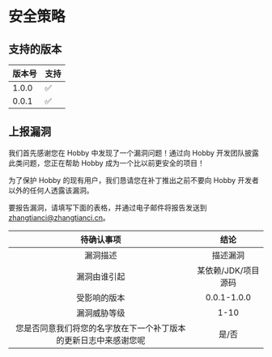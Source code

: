 # 安全策略

## 支持的版本

| 版本号 | 支持               |
| ------ | ------------------ |
| 1.0.0  | :white_check_mark: |
| 0.0.1  | :white_check_mark: |

## 上报漏洞

我们首先感谢您在 Hobby 中发现了一个漏洞问题！通过向 Hobby 开发团队披露此类问题，您正在帮助 Hobby  成为一个比以前更安全的项目！

为了保护 Hobby  的现有用户，我们恳请您在补丁推出之前不要向 Hobby  开发者以外的任何人透露该漏洞。

要报告漏洞，请填写下面的表格，并通过电子邮件将报告发送到 zhangtianci@zhangtianci.cn。

|                          待确认事项                          |        结论         |
| :----------------------------------------------------------: | :-----------------: |
|                           漏洞描述                           |      描述漏洞       |
|                         漏洞由谁引起                         | 某依赖/JDK/项目源码 |
|                         受影响的版本                         |     0.0.1-1.0.0     |
|                         漏洞威胁等级                         |        1-10         |
| 您是否同意我们将您的名字放在下一个补丁版本的更新日志中来感谢您呢 |        是/否        |
